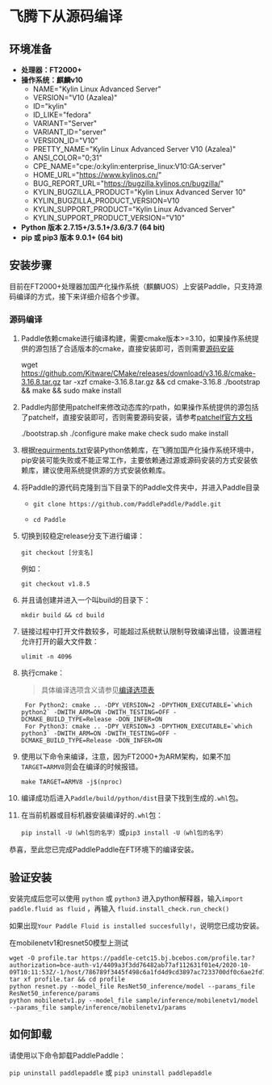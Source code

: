 # **飞腾下从源码编译**

## 环境准备

* **处理器：FT2000+**
* **操作系统：麒麟v10**
    * NAME="Kylin Linux Advanced Server"
    * VERSION="V10 (Azalea)"
    * ID="kylin"
    * ID_LIKE="fedora"
    * VARIANT="Server"
    * VARIANT_ID="server"
    * VERSION_ID="V10"
    * PRETTY_NAME="Kylin Linux Advanced Server V10 (Azalea)"
    * ANSI_COLOR="0;31"
    * CPE_NAME="cpe:/o:kylin:enterprise_linux:V10:GA:server"
    * HOME_URL="https://www.kylinos.cn/"
    * BUG_REPORT_URL="https://bugzilla.kylinos.cn/bugzilla/"
    * KYLIN_BUGZILLA_PRODUCT="Kylin Linux Advanced Server 10"
    * KYLIN_BUGZILLA_PRODUCT_VERSION=V10
    * KYLIN_SUPPORT_PRODUCT="Kylin Linux Advanced Server"
    * KYLIN_SUPPORT_PRODUCT_VERSION="V10"
* **Python 版本 2.7.15+/3.5.1+/3.6/3.7 (64 bit)**
* **pip 或 pip3 版本 9.0.1+ (64 bit)**

## 安装步骤

目前在FT2000+处理器加国产化操作系统（麒麟UOS）上安装Paddle，只支持源码编译的方式，接下来详细介绍各个步骤。

<a name="ft_source"></a>
### **源码编译**

1. Paddle依赖cmake进行编译构建，需要cmake版本>=3.10，如果操作系统提供的源包括了合适版本的cmake，直接安装即可，否则需要[源码安装](https://github.com/Kitware/CMake)

    wget https://github.com/Kitware/CMake/releases/download/v3.16.8/cmake-3.16.8.tar.gz
    tar -xzf cmake-3.16.8.tar.gz && cd cmake-3.16.8
    ./bootstrap && make && sudo make install

2. Paddle内部使用patchelf来修改动态库的rpath，如果操作系统提供的源包括了patchelf，直接安装即可，否则需要源码安装，请参考[patchelf官方文档](https://github.com/NixOS/patchelf)

    ./bootstrap.sh
    ./configure
    make
    make check
    sudo make install

3. 根据[requirments.txt](https://github.com/PaddlePaddle/Paddle/blob/develop/python/requirements.txt)安装Python依赖库，在飞腾加国产化操作系统环境中，pip安装可能失败或不能正常工作，主要依赖通过源或源码安装的方式安装依赖库，建议使用系统提供源的方式安装依赖库。

4. 将Paddle的源代码克隆到当下目录下的Paddle文件夹中，并进入Paddle目录

    - `git clone https://github.com/PaddlePaddle/Paddle.git`

    - `cd Paddle`

5. 切换到较稳定release分支下进行编译：

    `git checkout [分支名]`

    例如：

    `git checkout v1.8.5`

6. 并且请创建并进入一个叫build的目录下：

    `mkdir build && cd build`

7. 链接过程中打开文件数较多，可能超过系统默认限制导致编译出错，设置进程允许打开的最大文件数：

    `ulimit -n 4096`

8. 执行cmake：

    >具体编译选项含义请参见[编译选项表](../Tables.html#Compile)

        For Python2: cmake .. -DPY_VERSION=2 -DPYTHON_EXECUTABLE=`which python2` -DWITH_ARM=ON -DWITH_TESTING=OFF -DCMAKE_BUILD_TYPE=Release -DON_INFER=ON
        For Python3: cmake .. -DPY_VERSION=3 -DPYTHON_EXECUTABLE=`which python3` -DWITH_ARM=ON -DWITH_TESTING=OFF -DCMAKE_BUILD_TYPE=Release -DON_INFER=ON

9. 使用以下命令来编译，注意，因为FT2000+为ARM架构，如果不加`TARGET=ARMV8`则会在编译的时候报错。

    `make TARGET=ARMV8 -j$(nproc)`

10. 编译成功后进入`Paddle/build/python/dist`目录下找到生成的`.whl`包。

11. 在当前机器或目标机器安装编译好的`.whl`包：

    `pip install -U（whl包的名字）`或`pip3 install -U（whl包的名字）`

恭喜，至此您已完成PaddlePaddle在FT环境下的编译安装。


## **验证安装**
安装完成后您可以使用 `python` 或 `python3` 进入python解释器，输入`import paddle.fluid as fluid` ，再输入
 `fluid.install_check.run_check()`

如果出现`Your Paddle Fluid is installed succesfully!`，说明您已成功安装。

在mobilenetv1和resnet50模型上测试

    wget -O profile.tar https://paddle-cetc15.bj.bcebos.com/profile.tar?authorization=bce-auth-v1/4409a3f3dd76482ab77af112631f01e4/2020-10-09T10:11:53Z/-1/host/786789f3445f498c6a1fd4d9cd3897ac7233700df0c6ae2fd78079eba89bf3fb
    tar xf profile.tar && cd profile
    python resnet.py --model_file ResNet50_inference/model --params_file ResNet50_inference/params
    python mobilenetv1.py --model_file sample/inference/mobilenetv1/model --params_file sample/inference/mobilenetv1/params


## **如何卸载**
请使用以下命令卸载PaddlePaddle：

`pip uninstall paddlepaddle` 或 `pip3 uninstall paddlepaddle`
